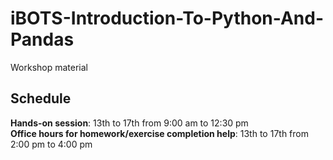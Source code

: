 # iBOTS-Introduction-To-Python-And-Pandas
Workshop material

## Schedule

**Hands-on session**: 13th to 17th from 9:00 am to 12:30 pm </br>
**Office hours for homework/exercise completion help**: 13th to 17th from 2:00 pm to 4:00 pm



